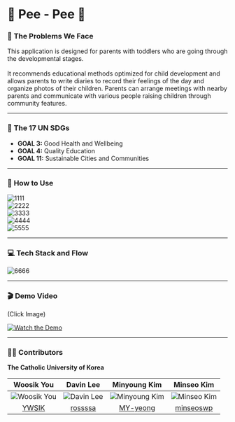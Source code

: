 # 🐥 **Pee - Pee** 🐥

### 🙌 **The Problems We Face**
This application is designed for parents with toddlers who are going through the developmental stages. <br>
<br>
It recommends educational methods optimized for child development and allows parents to write diaries to record their feelings of the day and organize photos of their children. Parents can arrange meetings with nearby parents and communicate with various people raising children through community features.

---

### 💙 **The 17 UN SDGs**

- **GOAL 3:** Good Health and Wellbeing
- **GOAL 4:** Quality Education
- **GOAL 11:** Sustainable Cities and Communities

---

### 🤛 **How to Use**
![1111](https://github.com/Solution-Challenge-GDSC/GDSC_backend/assets/65442256/76ad223e-7acb-4894-bb26-6d60f7bb2f93) <br>
![2222](https://github.com/Solution-Challenge-GDSC/GDSC_backend/assets/65442256/99d99717-d8b9-403f-8453-e7a3da61ab32) <br>
![3333](https://github.com/Solution-Challenge-GDSC/GDSC_backend/assets/65442256/5155a9b9-6022-4431-8f10-110e394830bd) <br>
![4444](https://github.com/Solution-Challenge-GDSC/GDSC_backend/assets/65442256/3da9c334-0a1b-4e31-8e18-2739cf14ed6c) <br>
![5555](https://github.com/Solution-Challenge-GDSC/GDSC_backend/assets/65442256/2e268253-2179-44de-9bfd-3eb636c3bdf1) 

---

### 💻 **Tech Stack and Flow**

![6666](https://github.com/Solution-Challenge-GDSC/GDSC_backend/assets/65442256/123a0e04-c502-425f-a91e-555596924d32)

---



### 🎬 **Demo Video**
(Click Image) <br>

[![Watch the Demo](https://github.com/Solution-Challenge-GDSC/GDSC_backend/assets/65442256/b8a13dec-9641-439f-9538-853e3410c7ac)](https://www.youtube.com)

---

### 👨‍💻 **Contributors**

**The Catholic University of Korea**

| **Woosik You** | **Davin Lee** | **Minyoung Kim** | **Minseo Kim** |
|:--------------:|:--------------:|:----------------:|:--------------:|
| ![Woosik You](https://avatars.githubusercontent.com/YWSIK) | ![Davin Lee](https://avatars.githubusercontent.com/rossssa) | ![Minyoung Kim](https://avatars.githubusercontent.com/MY-yeong) | ![Minseo Kim](https://avatars.githubusercontent.com/minseoswp) |
| [YWSIK](https://github.com/YWSIK) | [rossssa](https://github.com/rossssa) | [MY-yeong](https://github.com/MY-yeong) | [minseoswp](https://github.com/minseoswp) |
